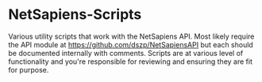 # NetSapiens-Scripts
Various utility scripts that work with the NetSapiens API. Most likely require the API module at https://github.com/dszp/NetSapiensAPI but each should be documented internally with comments. Scripts are at various level of functionality and you're responsible for reviewing and ensuring they are fit for purpose.

